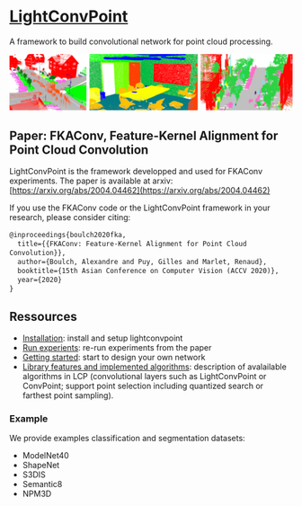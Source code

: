 # [LightConvPoint](https://arxiv.org/abs/2004.04462)

A framework to build convolutional network for point cloud processing.

![FKAConv products](./doc/predictions.png)

## Paper: FKAConv, Feature-Kernel Alignment for Point Cloud Convolution

LightConvPoint is the framework developped and used for FKAConv experiments.
The paper is available at arxiv: [https://arxiv.org/abs/2004.04462](https://arxiv.org/abs/2004.04462)

If you use the FKAConv code or the LightConvPoint framework in your research, please consider citing:

```
@inproceedings{boulch2020fka,
  title={{FKAConv: Feature-Kernel Alignment for Point Cloud Convolution}},
  author={Boulch, Alexandre and Puy, Gilles and Marlet, Renaud},
  booktitle={15th Asian Conference on Computer Vision (ACCV 2020)},
  year={2020}
}
```


## Ressources

* [Installation](doc/install.md): install and setup lightconvpoint
* [Run experients](examples/README.md): re-run experiments from the paper
* [Getting started](doc/getting_started.md): start to design your own network
* [Library features and implemented algorithms](doc/features.md): description of avalailable algorithms in LCP (convolutional layers such as LightConvPoint or ConvPoint; support point selection including quantized search or farthest point sampling).

### Example

We provide examples classification and segmentation datasets:
* ModelNet40
* ShapeNet
* S3DIS
* Semantic8
* NPM3D

